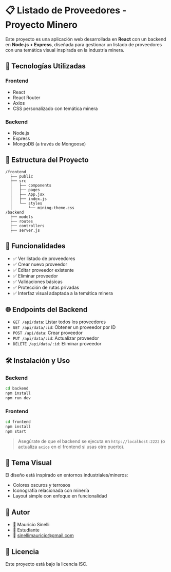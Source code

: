 # 📋 Listado de Proveedores - Proyecto Minero

Este proyecto es una aplicación web desarrollada en **React** con un backend en **Node.js + Express**, diseñada para gestionar un listado de proveedores con una temática visual inspirada en la industria minera.

## 🚀 Tecnologías Utilizadas

### Frontend
- React
- React Router
- Axios
- CSS personalizado con temática minera

### Backend
- Node.js
- Express
- MongoDB (a través de Mongoose)

## 📁 Estructura del Proyecto

```
/frontend
  ├── public
  ├── src
  │   ├── components
  │   ├── pages
  │   ├── App.jsx
  │   ├── index.js
  │   └── styles
  │       └── mining-theme.css
/backend
  ├── models
  ├── routes
  ├── controllers
  ├── server.js
```

## 🔧 Funcionalidades

- ✅ Ver listado de proveedores
- ✅ Crear nuevo proveedor
- ✅ Editar proveedor existente
- ✅ Eliminar proveedor
- ✅ Validaciones básicas
- ✅ Protección de rutas privadas
- ✅ Interfaz visual adaptada a la temática minera

## 🌐 Endpoints del Backend

- `GET /api/data`: Listar todos los proveedores
- `GET /api/data/:id`: Obtener un proveedor por ID
- `POST /api/data`: Crear proveedor
- `PUT /api/data/:id`: Actualizar proveedor
- `DELETE /api/data/:id`: Eliminar proveedor

## 🛠️ Instalación y Uso

### Backend

```bash
cd backend
npm install
npm run dev
```

### Frontend

```bash
cd frontend
npm install
npm start
```

> Asegúrate de que el backend se ejecuta en `http://localhost:2222` (o actualiza `axios` en el frontend si usas otro puerto).

## 🎨 Tema Visual

El diseño está inspirado en entornos industriales/mineros:
- Colores oscuros y terrosos
- Iconografía relacionada con minería
- Layout simple con enfoque en funcionalidad

## 🙋 Autor

- 👷 Mauricio Sinelli
- 💼 Estudiante
- 📧 sinellimauricio@gmail.com

## 📄 Licencia

Este proyecto está bajo la licencia ISC.
